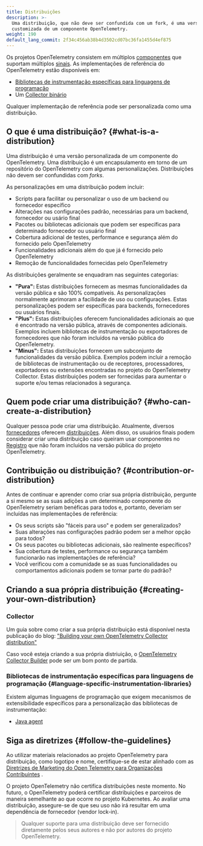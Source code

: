 ```yaml
---
title: Distribuições
description: >-
  Uma distribuição, que não deve ser confundida com um fork, é uma versão
  customizada de um componente OpenTelemetry.
weight: 190
default_lang_commit: 2f34c456ab38b4d3502cd07bc36fa1455d4ef875
---
```


Os projetos OpenTelemetry consistem em múltiplos [componentes](../components)
que suportam múltiplos [sinais](../signals). As implementações de referência do
OpenTelemetry estão disponíveis em:

- [Bibliotecas de instrumentação específicas para linguagens de programação](../instrumentation)
- Um [Collector binário](/docs/concepts/components/#collector)

Qualquer implementação de referência pode ser personalizada como uma
distribuição.

## O que é uma distribuição? {#what-is-a-distribution}

Uma distribuição é uma versão personalizada de um componente do OpenTelemetry.
Uma distribuição é um encapsulamento em torno de um repositório do OpenTelemetry
com algumas personalizações. Distribuições não devem ser confundidas com
_forks_.

As personalizações em uma distribuição podem incluir:

- Scripts para facilitar ou personalizar o uso de um backend ou fornecedor
  específico
- Alterações nas configurações padrão, necessárias para um backend, fornecedor
  ou usário final
- Pacotes ou bibliotecas adicionais que podem ser específicas para determinado
  fornecedor ou usuário final
- Cobertura adicional de testes, performance e segurança além do fornecido pelo
  OpenTelemetry
- Funcionalidades adicionais além do que já é fornecido pelo OpenTelemetry
- Remoção de funcionalidades fornecidas pelo OpenTelemetry

As distribuições geralmente se enquadram nas seguintes categorias:

- **"Pura":** Estas distribuições fornecem as mesmas funcionalidades da versão
  pública e são 100% compatíveis. As personalizações normalmente aprimoram a
  facilidade de uso ou configurações. Estas personalizações podem ser
  específicas para backends, fornecedores ou usuários finais.
- **"Plus":** Estas distribuições oferecem funcionalidades adicionais ao que é
  encontrado na versão pública, através de componentes adicionais. Exemplos
  incluem bibliotecas de instrumentação ou exportadores de fornecedores que não
  foram incluídos na versão pública do OpenTelemetry.
- **"Minus":** Estas distribuições fornecem um subconjunto de funcionalidades da
  versão pública. Exemplos podem incluir a remoção de bibliotecas de
  instrumentação ou de receptores, processadores, exportadores ou extensões
  encontradas no projeto do OpenTelemetry Collector. Estas distribuições podem
  ser fornecidas para aumentar o suporte e/ou temas relacionados à segurança.

## Quem pode criar uma distribuição? {#who-can-create-a-distribution}

Qualquer pessoa pode criar uma distribuição. Atualmente, diversos
[fornecedores](/ecosystem/vendors/) oferecem
[distribuições](/ecosystem/distributions). Além disso, os usuários finais podem
considerar criar uma distribuição caso queiram usar componentes no
[Registro](/ecosystem/registry) que não foram incluídos na versão pública do
projeto OpenTelemetry.

## Contribuição ou distribuição? {#contribution-or-distribution}

Antes de continuar e aprender como criar sua própria distribuição, pergunte a si
mesmo se as suas adições a um determinado componente do OpenTelemetry seriam
benéficas para todos e, portanto, deveriam ser incluídas nas implementações de
referência:

- Os seus scripts são "fáceis para uso" e podem ser generalizados?
- Suas alterações nas configurações padrão podem ser a melhor opção para todos?
- Os seus pacotes ou bibliotecas adicionais, são realmente específicos?
- Sua cobertura de testes, performance ou segurança também funcionarão nas
  implementações de referência?
- Você verificou com a comunidade se as suas funcionalidades ou comportamentos
  adicionais podem se tornar parte do padrão?

## Criando a sua própria distribuição {#creating-your-own-distribution}

### Collector

Um guia sobre como criar a sua própria distribuição está disponível nesta
publicação do blog:
["Building your own OpenTelemetry Collector distribution"](https://medium.com/p/42337e994b63)

Caso você esteja criando a sua própria distriuição, o
[OpenTelemetry Collector Builder](https://github.com/open-telemetry/opentelemetry-collector/tree/main/cmd/builder)
pode ser um bom ponto de partida.

### Bibliotecas de instrumentação específicas para linguagens de programação {#language-specific-instrumentation-libraries}

Existem algumas linguagens de programação que exigem mecanismos de
extensibilidade específicos para a personalização das bibliotecas de
instrumentação:

- [Java agent](/docs/zero-code/java/agent/extensions)

## Siga as diretrizes {#follow-the-guidelines}

Ao utilizar materiais relacionados ao projeto OpenTelemetry para distribuição,
como logotipo e nome, certifique-se de estar alinhado com as [Diretrizes de
Marketing do Open Telemetry para Organizações Contribuintes][diretrizes] .

O projeto OpenTelemetry não certifica distribuições neste momento. No futuro, o
OpenTelemetry poderá certificar distribuições e parceiros de maneira semelhante
ao que ocorre no projeto Kubernetes. Ao avaliar uma distribuição, assegure-se de
que seu uso não irá resultar em uma dependência de fornecedor (vendor lock-in).

> Qualquer suporte para uma distribuição deve ser fornecido diretamente pelos
> seus autores e não por autores do projeto OpenTelemetry.

[diretrizes]:
  https://github.com/open-telemetry/community/blob/main/marketing-guidelines.md

